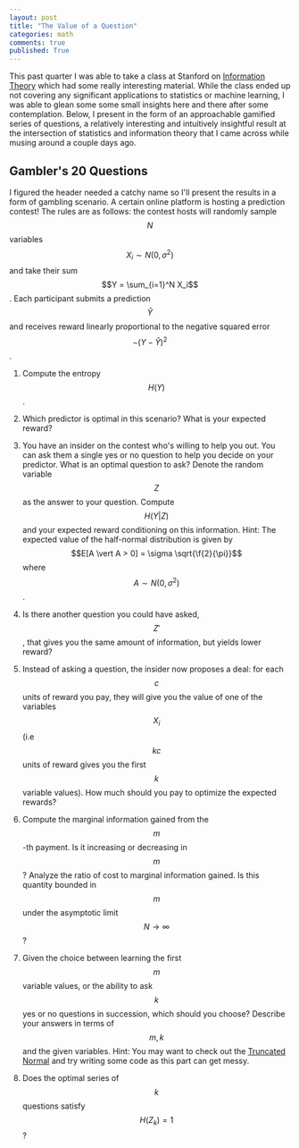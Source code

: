 ```yaml
---
layout: post
title: "The Value of a Question"
categories: math
comments: true
published: True 
---
```




This past quarter I was able to take a class at Stanford on [Information Theory](http://web.stanford.edu/class/ee276/outline.html) which had some really interesting material. While the class ended up not covering any significant applications to statistics or machine learning, I was able to glean some some small insights here and there after some contemplation. Below, I present in the form of an approachable gamified series of questions, a relatively interesting and intuitively insightful result at the intersection of statistics and information theory that I came across while musing around a couple days ago.


## Gambler's 20 Questions

I figured the header needed a catchy name so I'll present the results in a form of gambling scenario. A certain online platform is hosting a prediction contest! The rules are as follows: the contest hosts will randomly sample $$N$$ variables $$X_i \sim N(0, \sigma^2)$$ and take their sum $$Y = \sum_{i=1}^N X_i$$. Each participant submits a prediction $$\hat{Y}$$ and receives reward linearly proportional to the negative squared error $$-(Y-\hat{Y})^2$$.

1. Compute the entropy $$H(Y)$$. 
    
    
2. Which predictor is optimal in this scenario? What is your expected reward?
    
    
3. You have an insider on the contest who's willing to help you out. You can ask them a single yes or no question to help you decide on your predictor. What is an optimal question to ask? Denote the random variable $$Z$$ as the answer to your question. Compute $$H(Y\vert Z)$$ and your expected reward conditioning on this information. Hint: The expected value of the half-normal distribution is given by $$E[A \vert A > 0] = \sigma \sqrt{\f{2}{\pi}}$$ where $$A\sim N(0, \sigma^2)$$.
    
    
4. Is there another question you could have asked, $$Z'$$, that gives you the same amount of information, but yields lower reward?
    
    
5. Instead of asking a question, the insider now proposes a deal: for each $$c$$ units of reward you pay, they will give you the value of one of the variables $$X_i$$ (i.e $$kc$$ units of reward gives you the first $$k$$ variable values). How much should you pay to optimize the expected rewards?
    
    
6. Compute the marginal information gained from the $$m$$-th payment. Is it increasing or decreasing in $$m$$? Analyze the ratio of cost to marginal information gained. Is this quantity bounded in $$m$$ under the asymptotic limit $$N\to \infty$$? 
    
    
7. Given the choice between learning the first $$m$$ variable values, or the ability to ask $$k$$ yes or no questions in succession, which should you choose? Describe your answers in terms of $$m,k$$ and the given variables. Hint: You may want to check out the [Truncated Normal](https://en.wikipedia.org/wiki/Truncated_normal_distribution) and try writing some code as this part can get messy.

8. Does the optimal series of $$k$$ questions satisfy $$H(Z_k) = 1$$?
